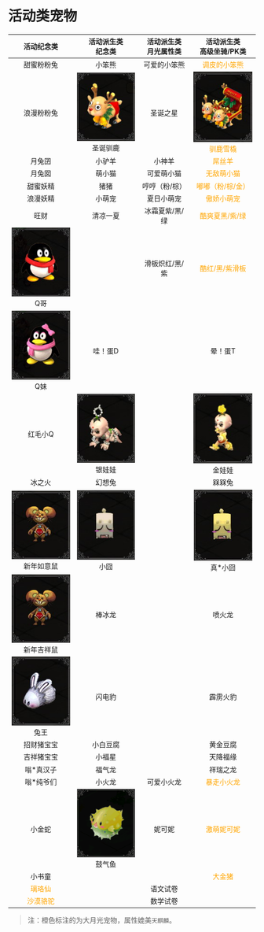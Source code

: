# 活动类宠物

|                         活动纪念类                          |                 活动派生类<br/>纪念类                  | 活动派生类<br/>月光属性类 |                 活动派生类<br/>高级坐骑/PK类                 |
| :---------------------------------------------------------: | :----------------------------------------------------: | :-----------------------: | :----------------------------------------------------------: |
|                         甜蜜粉粉兔                          |                         小笨熊                         |       可爱的小笨熊        |        <span style="color:orange">调皮的小笨熊</span>        |
|                         浪漫粉粉兔                          | ![](/static/images/game/chongwu/sdxl.jpg)<br/>圣诞驯鹿 |         圣诞之星          | <span style="color:orange">![](/static/images/game/chongwu/xlxq.jpg)<br/>驯鹿雪橇</span> |
|                           月兔囝                            |                         小驴羊                         |          小神羊           |           <span style="color:orange">屌丝羊</span>           |
|                           月兔囡                            |                         萌小猫                         |        可爱萌小猫         |         <span style="color:orange">无敌萌小猫</span>         |
|                          甜蜜妖精                           |                          猪猪                          |       哼哼（粉/棕）       |      <span style="color:orange">嘟嘟（粉/棕/金）</span>      |
|                          浪漫妖精                           |                         小萌宠                         |        夏日小萌宠         |         <span style="color:orange">傲娇小萌宠</span>         |
|                            旺财                             |                        清凉一夏                        |      冰霜夏紫/黑/绿       |       <span style="color:orange">酷爽夏黑/紫/绿</span>       |
|       ![](/static/images/game/chongwu/qg.jpg)<br/>Q哥       |                         <br/>                          |      滑板炽红/黑/紫       |       <span style="color:orange">酷红/黑/紫滑板</span>       |
|       ![](/static/images/game/chongwu/qm.jpg)<br/>Q妹       |                        哇！蛋D                         |           <br/>           |                           晕！蛋T                            |
|                           红毛小Q                           |  ![](/static/images/game/chongwu/yww.jpg)<br/>银娃娃   |           <br/>           |     ![](/static/images/game/chongwu/jww.jpg)<br/>金娃娃      |
|                           冰之火                            |                         幻想兔                         |           <br/>           |                            槑槑兔                            |
| ![](/static/images/game/chongwu/xnryjxs.jpg)<br/>新年如意鼠 |    ![](/static/images/game/chongwu/xj.jpg)<br/>小囧    |           <br/>           |     ![](/static/images/game/chongwu/zxj.jpg)<br/>真*小囧     |
| ![](/static/images/game/chongwu/xnryjxs.jpg)<br/>新年吉祥鼠 |                         棒冰龙                         |           <br/>           |                            喷火龙                            |
|      ![](/static/images/game/chongwu/tw.jpg)<br/>兔王       |                         闪电豹                         |           <br/>           |                           霹雳火豹                           |
|                         招财猪宝宝                          |                        小白豆腐                        |           <br/>           |                           黄金豆腐                           |
|                         吉祥猪宝宝                          |                         小福星                         |           <br/>           |                           天降福缘                           |
|                          嗡*真汉子                          |                         福气龙                         |           <br/>           |                           祥瑞之龙                           |
|                          嗡*纯爷们                          |                         小火龙                         |        可爱小火龙         |         <span style="color:orange">暴走小火龙</span>         |
|                           小金蛇                            |  ![](/static/images/game/chongwu/gqy.png)<br/>鼓气鱼   |          妮可妮           |         <span style="color:orange">激萌妮可妮</span>         |
|                           小书童                            |                         <br/>                          |           <br/>           |           <span style="color:orange">大金猪</span>           |
|          <span style="color:orange">璃珞仙</span>           |                         <br/>                          |         语文试卷          |                            <br/>                             |
|         <span style="color:orange">沙漠骆驼</span>          |                         <br/>                          |         数学试卷          |                            <br/>                             |

>  注：橙色标注的为大月光宠物，属性媲美`天麒麟`。

